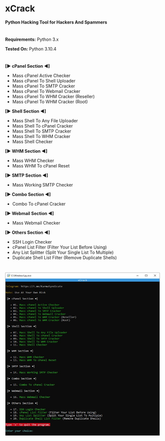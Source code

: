 # xCrack

**Python Hacking Tool for Hackers And Spammers**

#

**Requirements:** Python 3.x

**Tested On:** Python 3.10.4

#

**[► cPanel Section ◄]**

+ Mass cPanel Active Checker
+ Mass cPanel To Shell Uploader
+ Mass cPanel To SMTP Cracker
+ Mass cPanel To Webmail Cracker
+ Mass cPanel To WHM Cracker (Reseller)
+ Mass cPanel To WHM Cracker (Root)

 **[► Shell Section ◄]**

+ Mass Shell To Any File Uploader
+ Mass Shell To cPanel Cracker
+ Mass Shell To SMTP Cracker
+ Mass Shell To WHM Cracker
+ Mass Shell Checker

 **[► WHM Section ◄]**

+ Mass WHM Checker
+ Mass WHM To cPanel Reset

 **[► SMTP Section ◄]**

+ Mass Working SMTP Checker

 **[► Combo Section ◄]**

+ Combo To cPanel Cracker

 **[► Webmail Section ◄]**

+ Mass Webmail Checker

 **[► Others Section ◄]**

+ SSH Login Checker
+ cPanel List Filter (Filter Your List Before Using)
+ Any List Splitter (Split Your Single List To Multiple)
+ Duplicate Shell List Filter (Remove Duplicate Shells)

#

![alt text](https://raw.githubusercontent.com/cpkarma/img/main/xCrack.jpg)
